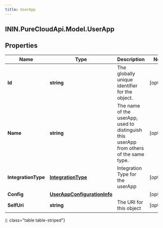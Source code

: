 ```yaml
---
title: UserApp
---
```

## ININ.PureCloudApi.Model.UserApp

## Properties

|Name | Type | Description | Notes|
|------------ | ------------- | ------------- | -------------|
| **Id** | **string** | The globally unique identifier for the object. | [optional] |
| **Name** | **string** | The name of the userApp, used to distinguish this userApp from others of the same type. | [optional] |
| **IntegrationType** | [**IntegrationType**](IntegrationType.html) | Integration Type for the userApp | [optional] |
| **Config** | [**UserAppConfigurationInfo**](UserAppConfigurationInfo.html) |  | [optional] |
| **SelfUri** | **string** | The URI for this object | [optional] |
{: class="table table-striped"}


